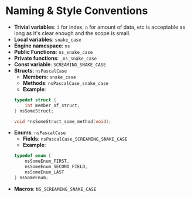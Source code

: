 # Naming & Style Conventions

- **Trivial variables**: `i` for index, `n` for amount of data, etc is acceptable as long as it's clear enough and the scope is small.
- **Local variables**: `snake_case`
- **Engine namespace**: `ns`
- **Public Functions**: `ns_snake_case`
- **Private functions**: `_ns_snake_case`
- **Const variable**: `SCREAMING_SNAKE_CASE`
- **Structs**: `nsPascalCase`
  - **Members**: `snake_case`
  - **Methods**: `nsPascalCase_snake_case`
  - **Example**:
  ```c
  typedef struct {
      int member_of_struct;
  } nsSomeStruct;

  void *nsSomeStruct_some_method(void);
  ```
- **Enums**: `nsPascalCase`
  - **Fields**: `nsPascalCase_SCREAMING_SNAKE_CASE`
  - **Example**:
  ```c
  typedef enum {
      nsSomeEnum_FIRST,
      nsSomeEnum_SECOND_FIELD,
      nsSomeEnum_LAST
  } nsSomeEnum;
  ```
- **Macros**: `NS_SCREAMING_SNAKE_CASE`